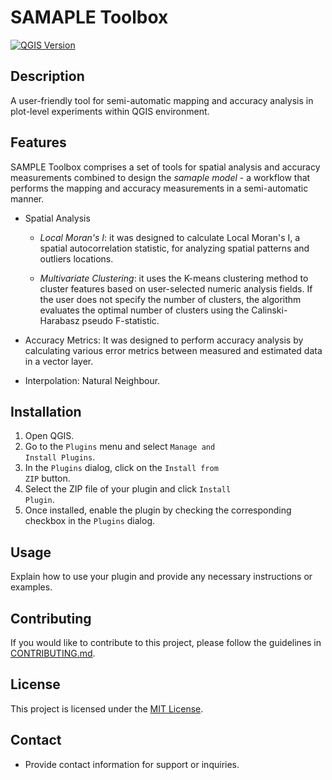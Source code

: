 # SAMAPLE Toolbox

[![QGIS Version](https://img.shields.io/badge/QGIS-3.x-brightgreen)](https://qgis.org/)

## Description

A user-friendly tool for semi-automatic mapping and accuracy analysis  in plot-level experiments within QGIS environment.

## Features

SAMPLE Toolbox comprises a set of tools for spatial analysis and accuracy measurements combined to design the *samaple model* - a workflow that performs the mapping and accuracy measurements in a semi-automatic manner.

- Spatial Analysis
    - *Local Moran's I*: it was designed to calculate Local Moran's I, a spatial autocorrelation statistic, for analyzing spatial patterns and outliers locations.

    - *Multivariate Clustering*: it uses the K-means clustering method to cluster features based on user-selected numeric analysis fields.
    If the user does not specify the number of clusters, the algorithm evaluates the optimal number of clusters using the Calinski-Harabasz pseudo F-statistic.

- Accuracy Metrics: It was designed to perform accuracy analysis by calculating various error metrics between measured and estimated data in a vector layer.

- Interpolation: Natural Neighbour.

## Installation

1. Open QGIS.
2. Go to the <code>Plugins</code> menu and select <code>Manage and Install Plugins</code>.
3. In the <code>Plugins</code> dialog, click on the <code>Install from ZIP</code> button.
4. Select the ZIP file of your plugin and click <code>Install Plugin</code>.
5. Once installed, enable the plugin by checking the corresponding checkbox in the <code>Plugins</code> dialog.

## Usage

Explain how to use your plugin and provide any necessary instructions or examples.

## Contributing

If you would like to contribute to this project, please follow the guidelines in [CONTRIBUTING.md](CONTRIBUTING.md).

## License

This project is licensed under the [MIT License](LICENSE).

## Contact

- Provide contact information for support or inquiries.
